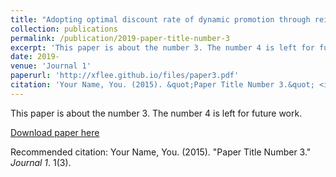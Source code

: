 ```yaml
---
title: "Adopting optimal discount rate of dynamic promotion through reinforcement learning"
collection: publications
permalink: /publication/2019-paper-title-number-3
excerpt: 'This paper is about the number 3. The number 4 is left for future work.'
date: 2019-
venue: 'Journal 1'
paperurl: 'http://xflee.github.io/files/paper3.pdf'
citation: 'Your Name, You. (2015). &quot;Paper Title Number 3.&quot; <i>Journal 1</i>. 1(3).'
---
```

This paper is about the number 3. The number 4 is left for future work.

[Download paper here](http://xflee.github.io/files/paper3.pdf)

Recommended citation: Your Name, You. (2015). "Paper Title Number 3." <i>Journal 1</i>. 1(3).
